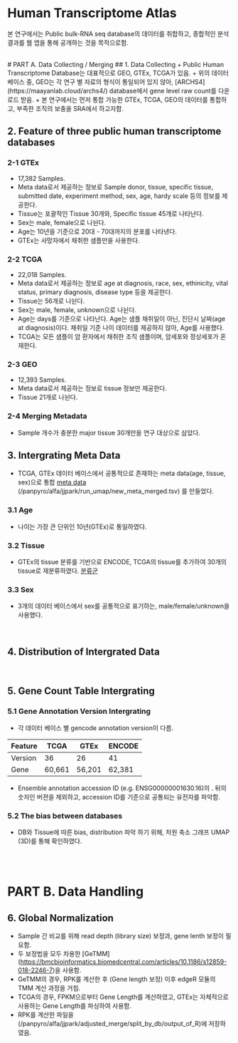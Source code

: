 # Human Transcriptome Atlas
본 연구에서는 Public bulk-RNA seq database의 데이터를 취합하고, 종합적인 분석 결과를 웹 앱을 통해 공개하는 것을 목적으로함.

</br>
# PART A. Data Collecting / Merging 
## 1. Data Collecting
+ Public Human Transcriptome Database는 대표적으로 GEO, GTEx, TCGA가 있음.
+ 위의 데이터 베이스 중, GEO는 각 연구 별 자료의 형식이 통일되어 있지 않아, [ARCHS4](https://maayanlab.cloud/archs4/) database에서 gene level raw count를 다운로드 받음.
+ 본 연구에서는 먼저 통합 가능한 GTEx, TCGA, GEO의 데이터를 통합하고, 부족한 조직의 보충을 SRA에서 하고자함.

</br>

## 2. Feature of three public human transcriptome databases
### 2-1 GTEx
  + 17,382 Samples.
  + Meta data로서 제공하는 정보로 Sample donor, tissue, specific tissue, submitted date, experiment method, sex, age, hardy scale 등의 정보를 제공한다.
  + Tissue는 포괄적인 Tissue 30개와, Specific tissue 45개로 나타난다.
  + Sex는 male, female으로 나뉜다.
  + Age는 10년을 기준으로 20대 - 70대까지의 분포를 나타낸다.
  + GTEx는 사망자에서 채취한 샘플만을 사용한다.
### 2-2 TCGA
  + 22,018 Samples.
  + Meta data로서 제공하는 정보로 age at diagnosis, race, sex, ethinicity, vital status, primary diagnosis, disease type 등을 제공한다. 
  + Tissue는 56개로 나뉜다.
  + Sex는 male, female, unknown으로 나뉜다.
  + Age는 days를 기준으로 나타난다. Age는 샘플 채취일이 아닌, 진단시 날짜(age at diagnosis)이다. 채취일 기준 나이 데이터를 제공하지 않아, Age를 사용했다.
  + TCGA는 모든 샘플이 암 환자에서 채취한 조직 샘플이며, 암세포와 정상세포가 혼재한다.
### 2-3 GEO
  + 12,393 Samples.
  + Meta data로서 제공하는 정보로 tissue 정보만 제공한다.
  + Tissue 21개로 나뉜다.
### 2-4 Merging Metadata
  + Sample 개수가 충분한 major tissue 30개만을 연구 대상으로 삼았다. 

## 3. Intergrating Meta Data
+ TCGA, GTEx  데이터 베이스에서 공통적으로 존재하는 meta data(age, tissue, sex)으로 통합 [meta data](https://github.com/Park-JungJoon/Human-transcriptome-atlas/blob/main/Supplementary%20data/META_MERGED_COMPLETE.tsv) (/panpyro/alfa/jjpark/run_umap/new_meta_merged.tsv) 를 만들었다.
### 3.1 Age
  + 나이는 가장 큰 단위인 10년(GTEx)로 통일하였다. 
### 3.2 Tissue
  + GTEx의 tissue 분류를 기반으로 ENCODE, TCGA의 tissue를 추가하여 30개의 tissue로 재분류하였다. [분류군](https://github.com/Park-JungJoon/Human-transcriptome-atlas/blob/main/Supplementary%20data/Tissue%20intergrating.txt) 
### 3.3 Sex
  + 3개의 데이터 베이스에서 sex를 공통적으로 표기하는, male/female/unknown을 사용했다.

</br>

## 4. Distribution of Intergrated Data

</br>

## 5. Gene Count Table Intergrating 
### 5.1 Gene Annotation Version Intergrating
  + 각 데이터 베이스 별 gencode annotation version이 다름.

  Feature|TCGA|GTEx|ENCODE
  -|-|-|-
  Version|36|26|41
  Gene|60,661|56,201|62,381
  
 + Ensemble annotation accession ID (e.g. ENSG00000001630.16)의 . 뒤의 숫자인 버젼을 제외하고, accession ID를 기준으로 공통되는 유전자를 파악함.

###  5.2 The bias between databases
  + DB와 Tissue에 따른 bias, distribution 파악 하기 위해, 차원 축소 그래프 UMAP (3D)를 통해 확인하였다.

</br>
</br>

# PART B. Data Handling
## 6. Global Normalization
  + Sample 간 비교를 위해 read depth (library size) 보정과, gene lenth 보정이 필요함. 
  + 두 보정법을 모두 차용한 [GeTMM] (https://bmcbioinformatics.biomedcentral.com/articles/10.1186/s12859-018-2246-7)을 사용함.
  + GeTMM의 경우, RPK를 계산한 후 (Gene length 보정) 이후 edgeR 모듈의 TMM 계산 과정을 거침. 
  + TCGA의 경우, FPKM으로부터 Gene Length를 계산하였고, GTEx는 자체적으로 사용하는 Gene Length를 파싱하여 사용함.
+ RPK를 계산한 파일을 (/panpyro/alfa/jjpark/adjusted_merge/split_by_db/output_of_R)에 저장하였음.
